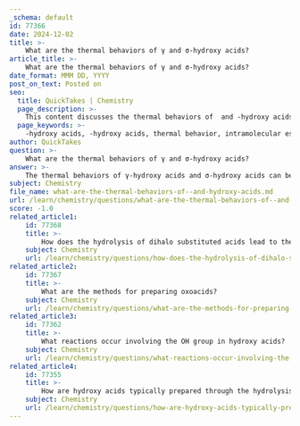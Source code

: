```yaml
---
_schema: default
id: 77366
date: 2024-12-02
title: >-
    What are the thermal behaviors of γ and σ-hydroxy acids?
article_title: >-
    What are the thermal behaviors of γ and σ-hydroxy acids?
date_format: MMM DD, YYYY
post_on_text: Posted on
seo:
  title: QuickTakes | Chemistry
  page_description: >-
    This content discusses the thermal behaviors of  and -hydroxy acids, focusing on their reactions to heat, structural characteristics influencing thermal stability, and differences in thermal responses.
  page_keywords: >-
    -hydroxy acids, -hydroxy acids, thermal behavior, intramolecular esterification, cyclic ester, lactone formation, thermal stability, hydroxy group, carboxyl group, dehydration reactions, molecular structure, aliphatic chain
author: QuickTakes
question: >-
    What are the thermal behaviors of γ and σ-hydroxy acids?
answer: >-
    The thermal behaviors of γ-hydroxy acids and σ-hydroxy acids can be understood through their reactions to heat and the structural characteristics that influence their thermal stability.\n\n1. **γ-Hydroxy Acids**: When γ-hydroxy acids are subjected to heat, they typically undergo intramolecular esterification, resulting in the formation of a five-membered cyclic ester or an internal lactone. This reaction is facilitated by the presence of the hydroxy group, which can protonate and lead to the formation of a carbocation, allowing for the elimination of water and subsequent cyclization. The thermal behavior of γ-hydroxy acids is influenced by the size of the aliphatic chain connecting the hydroxy and carboxyl groups, which affects their reactivity and thermal stability.\n\n2. **σ-Hydroxy Acids**: While specific thermal behavior data for σ-hydroxy acids is less commonly detailed in the literature, it can be inferred that they may exhibit different thermal properties compared to γ-hydroxy acids due to their structural differences. Generally, the thermal stability and reactivity of hydroxy acids are influenced by the positioning of the hydroxy group relative to the carboxyl group, which can affect the ease of dehydration and other thermal reactions.\n\nIn summary, γ-hydroxy acids are known to undergo intramolecular reactions upon heating, while the thermal behavior of σ-hydroxy acids may vary and is less well-documented. The overall thermal stability of both types of hydroxy acids is significantly influenced by their molecular structure, particularly the length of the aliphatic chain.
subject: Chemistry
file_name: what-are-the-thermal-behaviors-of--and-hydroxy-acids.md
url: /learn/chemistry/questions/what-are-the-thermal-behaviors-of--and-hydroxy-acids
score: -1.0
related_article1:
    id: 77368
    title: >-
        How does the hydrolysis of dihalo substituted acids lead to the formation of oxoacids?
    subject: Chemistry
    url: /learn/chemistry/questions/how-does-the-hydrolysis-of-dihalo-substituted-acids-lead-to-the-formation-of-oxoacids
related_article2:
    id: 77367
    title: >-
        What are the methods for preparing oxoacids?
    subject: Chemistry
    url: /learn/chemistry/questions/what-are-the-methods-for-preparing-oxoacids
related_article3:
    id: 77362
    title: >-
        What reactions occur involving the OH group in hydroxy acids?
    subject: Chemistry
    url: /learn/chemistry/questions/what-reactions-occur-involving-the-oh-group-in-hydroxy-acids
related_article4:
    id: 77355
    title: >-
        How are hydroxy acids typically prepared through the hydrolysis of halo acids?
    subject: Chemistry
    url: /learn/chemistry/questions/how-are-hydroxy-acids-typically-prepared-through-the-hydrolysis-of-halo-acids
---
```


&nbsp;